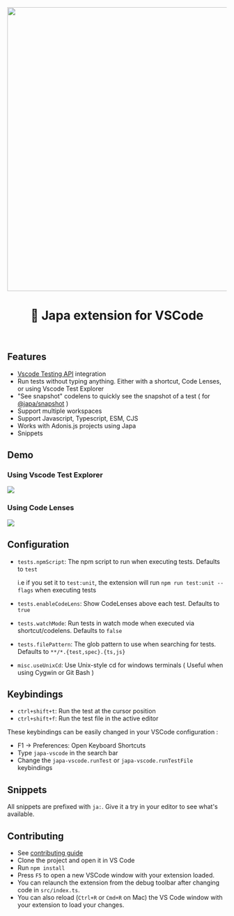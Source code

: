 <div align="center">
  <img width="650px" src="https://user-images.githubusercontent.com/8337858/187943614-8faa9500-d7e8-463c-b5f7-3ece742827fd.png" />
  <h1>🧪 Japa extension for VSCode</h1> <br/>
</div>

## Features
* [Vscode Testing API](https://code.visualstudio.com/api/extension-guides/testing) integration 
* Run tests without typing anything. Either with a shortcut, Code Lenses, or using Vscode Test Explorer
* "See snapshot" codelens to quickly see the snapshot of a test ( for [@japa/snapshot](https://github.com/japa/snapshot) )
* Support multiple workspaces
* Support Javascript, Typescript, ESM, CJS
* Works with Adonis.js projects using Japa
* Snippets

## Demo

### Using Vscode Test Explorer
![](https://github.com/Julien-R44/japa-vscode/assets/8337858/0eba59be-3897-4a70-95a2-06b1195b85b0)

### Using Code Lenses
![](https://user-images.githubusercontent.com/8337858/187944316-c1b5f0c4-2ea2-46f1-9437-a7433db8a2eb.gif)

## Configuration
- `tests.npmScript`: The npm script to run when executing tests. Defaults to `test`

  i.e if you set it to `test:unit`, the extension will run `npm run test:unit --flags` when executing tests
- `tests.enableCodeLens`: Show CodeLenses above each test. Defaults to `true`
- `tests.watchMode`: Run tests in watch mode when executed via shortcut/codelens. Defaults to `false`
- `tests.filePattern`: The glob pattern to use when searching for tests. Defaults to `**/*.{test,spec}.{ts,js}`
- `misc.useUnixCd`: Use Unix-style cd for windows terminals ( Useful when using Cygwin or Git Bash )

## Keybindings
- `ctrl+shift+t`: Run the test at the cursor position
- `ctrl+shift+f`: Run the test file in the active editor

These keybindings can be easily changed in your VSCode configuration : 

- F1 -> Preferences: Open Keyboard Shortcuts
- Type `japa-vscode` in the search bar
- Change the `japa-vscode.runTest` or `japa-vscode.runTestFile` keybindings

## Snippets

All snippets are prefixed with `ja:`. Give it a try in your editor to see what's available.

## Contributing
* See [contributing guide](./.github/CONTRIBUTING.md)
* Clone the project and open it in VS Code
* Run `npm install`
* Press `F5` to open a new VSCode window with your extension loaded.
* You can relaunch the extension from the debug toolbar after changing code in `src/index.ts`.
* You can also reload (`Ctrl+R` or `Cmd+R` on Mac) the VS Code window with your extension to load your changes.
